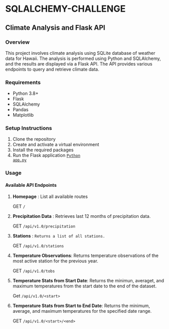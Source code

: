 # SQLALCHEMY-CHALLENGE
## Climate Analysis and Flask API

### Overview
This project involves climate analysis using SQLite database of weather data for Hawaii. The analysis is performed using Python and SQLAlchemy, and the results are displayed via a Flask API. The API provides various endpoints to query and retrieve climate data.

### Requirements
- Python 3.8+
- Flask
- SQLAlchemy
- Pandas
- Matplotlib

### Setup Instructions
1. Clone the repository
2. Create and activate a virtual environment
3. Install the required packages
4. Run the Flask application <code style ="color:blue">[Python app.py](sqlalchemy-challenge\SurfsUp\Erna_climate_starter.ipynb)</code>

### Usage
#### Available API Endpoints
1. **Homepage**  : List all available routes 

    GET `/`

2. **Precipitation Data** : Retrieves last 12 months of precipitation data.

    GET `/api/v1.0/precipitation`

3. **Stations** : `Returns a list of all stations.` 

    GET `/api/v1.0/stations`

4. **Temperature Observations**: Returns temperature observations of the most active station for the previous year.

    GET `/api/v1.0/tobs`

5. **Temperature Stats from Start Date**: Returns the minimun, averaget, and maximum temperatures from the start date to the end of the dataset.

    Get `/api/v1.0/<start>`

6. **Temperature Stats from Start to End Date**: Returns the minimum, average, and maximum temperatures for the specified date range.

    GET `/api/v1.0/<start>/<end>`

